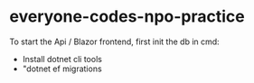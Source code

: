 # everyone-codes-npo-practice

To start the Api / Blazor frontend, first init the db in cmd:
- Install dotnet cli tools
- "dotnet ef migrations 